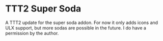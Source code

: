 # TTT2 Super Soda

A TTT2 update for the super soda addon. For now it only adds icons and ULX support, but more sodas are possible in the future. I do have a permission by the author.
